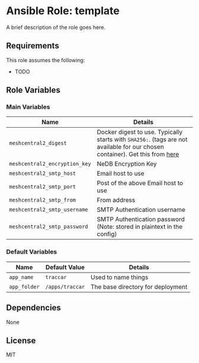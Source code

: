 # Ansible Role: template

A brief description of the role goes here.

## Requirements

This role assumes the following:

* TODO

## Role Variables

### Main Variables

| Name | Details |
| --- | --- |
|`meshcentral2_digest` | Docker digest to use. Typically starts with `SHA256:`.  (tags are not available for our chosen container). Get this from [here](https://hub.docker.com/r/technoexpress/meshcentral2)  |
|`meshcentral2_encryption_key` | NeDB Encryption Key |
| `meshcentral2_smtp_host` | Email host to use |
| `meshcentral2_smtp_port` | Post of the above Email host to use |
| `meshcentral2_smtp_from` | From address |
| `meshcentral2_smtp_username` | SMTP Authentication username |
| `meshcentral2_smtp_password` | SMTP Authentication password (Note: stored in plaintext in the config) |

### Default Variables

| Name | Default Value | Details |
| --- | --- | --- |
| `app_name` | `traccar` | Used to name things |
| `app_folder` | `/apps/traccar` | The base directory for deployment |

## Dependencies

None

## License

MIT
